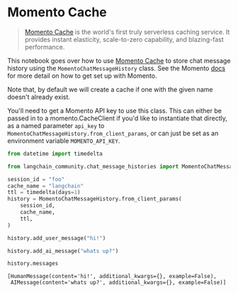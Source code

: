 # Momento Cache

>[Momento Cache](https://docs.momentohq.com/) is the world's first truly serverless caching service. It provides instant elasticity, scale-to-zero 
> capability, and blazing-fast performance.  


This notebook goes over how to use [Momento Cache](https://www.gomomento.com/services/cache) to store chat message history using the `MomentoChatMessageHistory` class. See the Momento [docs](https://docs.momentohq.com/getting-started) for more detail on how to get set up with Momento.

Note that, by default we will create a cache if one with the given name doesn't already exist.

You'll need to get a Momento API key to use this class. This can either be passed in to a momento.CacheClient if you'd like to instantiate that directly, as a named parameter `api_key` to `MomentoChatMessageHistory.from_client_params`, or can just be set as an environment variable `MOMENTO_API_KEY`.


```python
from datetime import timedelta

from langchain_community.chat_message_histories import MomentoChatMessageHistory

session_id = "foo"
cache_name = "langchain"
ttl = timedelta(days=1)
history = MomentoChatMessageHistory.from_client_params(
    session_id,
    cache_name,
    ttl,
)

history.add_user_message("hi!")

history.add_ai_message("whats up?")
```


```python
history.messages
```



```output
[HumanMessage(content='hi!', additional_kwargs={}, example=False),
 AIMessage(content='whats up?', additional_kwargs={}, example=False)]
```
